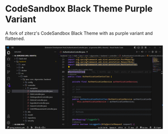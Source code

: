 # CodeSandbox Black Theme Purple Variant
A fork of ziterz's CodeSandbox Black Theme with as purple variant and flattened.

![Theme Preview](sceenshot.png)
